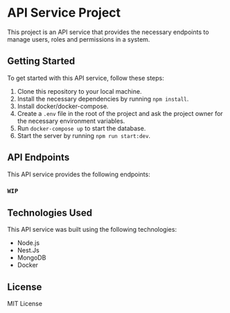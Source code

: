 # API Service Project

This project is an API service that provides the necessary endpoints to manage users, roles and permissions in a system.

## Getting Started

To get started with this API service, follow these steps:

1. Clone this repository to your local machine.
2. Install the necessary dependencies by running `npm install`.
3. Install docker/docker-compose.
4. Create a `.env` file in the root of the project and ask the project owner for the necessary environment variables.
5. Run `docker-compose up` to start the database.
6. Start the server by running `npm run start:dev`.

## API Endpoints

This API service provides the following endpoints:

### `WIP`

## Technologies Used

This API service was built using the following technologies:

- Node.js
- Nest.Js
- MongoDB
- Docker

## License

MIT License
